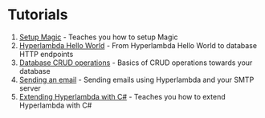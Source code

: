 
# Tutorials

1. [Setup Magic](/tutorials/getting-started) - Teaches you how to setup Magic
2. [Hyperlambda Hello World](/tutorials/hyperlambda-hello-world) - From Hyperlambda Hello World to database HTTP endpoints
3. [Database CRUD operations](/tutorials/database-crud-operations) - Basics of CRUD operations towards your database
4. [Sending an email](/tutorials/send-email) - Sending emails using Hyperlambda and your SMTP server
5. [Extending Hyperlambda with C#](/tutorials/extending-hyperlambda) - Teaches you how to extend Hyperlambda with C#
